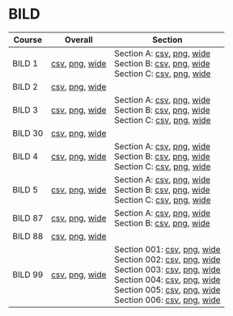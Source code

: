 # BILD

| Course | Overall | Section |
| ------ | ------- | ------- |
| BILD 1 | [csv](https://github.com/UCSD-Historical-Enrollment-Data/2025Spring/blob/main/overall/BILD%201.csv), [png](https://raw.githubusercontent.com/UCSD-Historical-Enrollment-Data/2025Spring/main/plot_overall/BILD%201.png), [wide](https://raw.githubusercontent.com/UCSD-Historical-Enrollment-Data/2025Spring/main/plot_overall_wide/BILD%201.png) | Section A: [csv](https://github.com/UCSD-Historical-Enrollment-Data/2025Spring/blob/main/section/BILD%201_A.csv), [png](https://raw.githubusercontent.com/UCSD-Historical-Enrollment-Data/2025Spring/main/plot_section/BILD%201_A.png), [wide](https://raw.githubusercontent.com/UCSD-Historical-Enrollment-Data/2025Spring/main/plot_section_wide/BILD%201_A.png)<br>Section B: [csv](https://github.com/UCSD-Historical-Enrollment-Data/2025Spring/blob/main/section/BILD%201_B.csv), [png](https://raw.githubusercontent.com/UCSD-Historical-Enrollment-Data/2025Spring/main/plot_section/BILD%201_B.png), [wide](https://raw.githubusercontent.com/UCSD-Historical-Enrollment-Data/2025Spring/main/plot_section_wide/BILD%201_B.png)<br>Section C: [csv](https://github.com/UCSD-Historical-Enrollment-Data/2025Spring/blob/main/section/BILD%201_C.csv), [png](https://raw.githubusercontent.com/UCSD-Historical-Enrollment-Data/2025Spring/main/plot_section/BILD%201_C.png), [wide](https://raw.githubusercontent.com/UCSD-Historical-Enrollment-Data/2025Spring/main/plot_section_wide/BILD%201_C.png) |
| BILD 2 | [csv](https://github.com/UCSD-Historical-Enrollment-Data/2025Spring/blob/main/overall/BILD%202.csv), [png](https://raw.githubusercontent.com/UCSD-Historical-Enrollment-Data/2025Spring/main/plot_overall/BILD%202.png), [wide](https://raw.githubusercontent.com/UCSD-Historical-Enrollment-Data/2025Spring/main/plot_overall_wide/BILD%202.png) |  |
| BILD 3 | [csv](https://github.com/UCSD-Historical-Enrollment-Data/2025Spring/blob/main/overall/BILD%203.csv), [png](https://raw.githubusercontent.com/UCSD-Historical-Enrollment-Data/2025Spring/main/plot_overall/BILD%203.png), [wide](https://raw.githubusercontent.com/UCSD-Historical-Enrollment-Data/2025Spring/main/plot_overall_wide/BILD%203.png) | Section A: [csv](https://github.com/UCSD-Historical-Enrollment-Data/2025Spring/blob/main/section/BILD%203_A.csv), [png](https://raw.githubusercontent.com/UCSD-Historical-Enrollment-Data/2025Spring/main/plot_section/BILD%203_A.png), [wide](https://raw.githubusercontent.com/UCSD-Historical-Enrollment-Data/2025Spring/main/plot_section_wide/BILD%203_A.png)<br>Section B: [csv](https://github.com/UCSD-Historical-Enrollment-Data/2025Spring/blob/main/section/BILD%203_B.csv), [png](https://raw.githubusercontent.com/UCSD-Historical-Enrollment-Data/2025Spring/main/plot_section/BILD%203_B.png), [wide](https://raw.githubusercontent.com/UCSD-Historical-Enrollment-Data/2025Spring/main/plot_section_wide/BILD%203_B.png)<br>Section C: [csv](https://github.com/UCSD-Historical-Enrollment-Data/2025Spring/blob/main/section/BILD%203_C.csv), [png](https://raw.githubusercontent.com/UCSD-Historical-Enrollment-Data/2025Spring/main/plot_section/BILD%203_C.png), [wide](https://raw.githubusercontent.com/UCSD-Historical-Enrollment-Data/2025Spring/main/plot_section_wide/BILD%203_C.png) |
| BILD 30 | [csv](https://github.com/UCSD-Historical-Enrollment-Data/2025Spring/blob/main/overall/BILD%2030.csv), [png](https://raw.githubusercontent.com/UCSD-Historical-Enrollment-Data/2025Spring/main/plot_overall/BILD%2030.png), [wide](https://raw.githubusercontent.com/UCSD-Historical-Enrollment-Data/2025Spring/main/plot_overall_wide/BILD%2030.png) |  |
| BILD 4 | [csv](https://github.com/UCSD-Historical-Enrollment-Data/2025Spring/blob/main/overall/BILD%204.csv), [png](https://raw.githubusercontent.com/UCSD-Historical-Enrollment-Data/2025Spring/main/plot_overall/BILD%204.png), [wide](https://raw.githubusercontent.com/UCSD-Historical-Enrollment-Data/2025Spring/main/plot_overall_wide/BILD%204.png) | Section A: [csv](https://github.com/UCSD-Historical-Enrollment-Data/2025Spring/blob/main/section/BILD%204_A.csv), [png](https://raw.githubusercontent.com/UCSD-Historical-Enrollment-Data/2025Spring/main/plot_section/BILD%204_A.png), [wide](https://raw.githubusercontent.com/UCSD-Historical-Enrollment-Data/2025Spring/main/plot_section_wide/BILD%204_A.png)<br>Section B: [csv](https://github.com/UCSD-Historical-Enrollment-Data/2025Spring/blob/main/section/BILD%204_B.csv), [png](https://raw.githubusercontent.com/UCSD-Historical-Enrollment-Data/2025Spring/main/plot_section/BILD%204_B.png), [wide](https://raw.githubusercontent.com/UCSD-Historical-Enrollment-Data/2025Spring/main/plot_section_wide/BILD%204_B.png)<br>Section C: [csv](https://github.com/UCSD-Historical-Enrollment-Data/2025Spring/blob/main/section/BILD%204_C.csv), [png](https://raw.githubusercontent.com/UCSD-Historical-Enrollment-Data/2025Spring/main/plot_section/BILD%204_C.png), [wide](https://raw.githubusercontent.com/UCSD-Historical-Enrollment-Data/2025Spring/main/plot_section_wide/BILD%204_C.png) |
| BILD 5 | [csv](https://github.com/UCSD-Historical-Enrollment-Data/2025Spring/blob/main/overall/BILD%205.csv), [png](https://raw.githubusercontent.com/UCSD-Historical-Enrollment-Data/2025Spring/main/plot_overall/BILD%205.png), [wide](https://raw.githubusercontent.com/UCSD-Historical-Enrollment-Data/2025Spring/main/plot_overall_wide/BILD%205.png) | Section A: [csv](https://github.com/UCSD-Historical-Enrollment-Data/2025Spring/blob/main/section/BILD%205_A.csv), [png](https://raw.githubusercontent.com/UCSD-Historical-Enrollment-Data/2025Spring/main/plot_section/BILD%205_A.png), [wide](https://raw.githubusercontent.com/UCSD-Historical-Enrollment-Data/2025Spring/main/plot_section_wide/BILD%205_A.png)<br>Section B: [csv](https://github.com/UCSD-Historical-Enrollment-Data/2025Spring/blob/main/section/BILD%205_B.csv), [png](https://raw.githubusercontent.com/UCSD-Historical-Enrollment-Data/2025Spring/main/plot_section/BILD%205_B.png), [wide](https://raw.githubusercontent.com/UCSD-Historical-Enrollment-Data/2025Spring/main/plot_section_wide/BILD%205_B.png)<br>Section C: [csv](https://github.com/UCSD-Historical-Enrollment-Data/2025Spring/blob/main/section/BILD%205_C.csv), [png](https://raw.githubusercontent.com/UCSD-Historical-Enrollment-Data/2025Spring/main/plot_section/BILD%205_C.png), [wide](https://raw.githubusercontent.com/UCSD-Historical-Enrollment-Data/2025Spring/main/plot_section_wide/BILD%205_C.png) |
| BILD 87 | [csv](https://github.com/UCSD-Historical-Enrollment-Data/2025Spring/blob/main/overall/BILD%2087.csv), [png](https://raw.githubusercontent.com/UCSD-Historical-Enrollment-Data/2025Spring/main/plot_overall/BILD%2087.png), [wide](https://raw.githubusercontent.com/UCSD-Historical-Enrollment-Data/2025Spring/main/plot_overall_wide/BILD%2087.png) | Section A: [csv](https://github.com/UCSD-Historical-Enrollment-Data/2025Spring/blob/main/section/BILD%2087_A.csv), [png](https://raw.githubusercontent.com/UCSD-Historical-Enrollment-Data/2025Spring/main/plot_section/BILD%2087_A.png), [wide](https://raw.githubusercontent.com/UCSD-Historical-Enrollment-Data/2025Spring/main/plot_section_wide/BILD%2087_A.png)<br>Section B: [csv](https://github.com/UCSD-Historical-Enrollment-Data/2025Spring/blob/main/section/BILD%2087_B.csv), [png](https://raw.githubusercontent.com/UCSD-Historical-Enrollment-Data/2025Spring/main/plot_section/BILD%2087_B.png), [wide](https://raw.githubusercontent.com/UCSD-Historical-Enrollment-Data/2025Spring/main/plot_section_wide/BILD%2087_B.png) |
| BILD 88 | [csv](https://github.com/UCSD-Historical-Enrollment-Data/2025Spring/blob/main/overall/BILD%2088.csv), [png](https://raw.githubusercontent.com/UCSD-Historical-Enrollment-Data/2025Spring/main/plot_overall/BILD%2088.png), [wide](https://raw.githubusercontent.com/UCSD-Historical-Enrollment-Data/2025Spring/main/plot_overall_wide/BILD%2088.png) |  |
| BILD 99 | [csv](https://github.com/UCSD-Historical-Enrollment-Data/2025Spring/blob/main/overall/BILD%2099.csv), [png](https://raw.githubusercontent.com/UCSD-Historical-Enrollment-Data/2025Spring/main/plot_overall/BILD%2099.png), [wide](https://raw.githubusercontent.com/UCSD-Historical-Enrollment-Data/2025Spring/main/plot_overall_wide/BILD%2099.png) | Section 001: [csv](https://github.com/UCSD-Historical-Enrollment-Data/2025Spring/blob/main/section/BILD%2099_001.csv), [png](https://raw.githubusercontent.com/UCSD-Historical-Enrollment-Data/2025Spring/main/plot_section/BILD%2099_001.png), [wide](https://raw.githubusercontent.com/UCSD-Historical-Enrollment-Data/2025Spring/main/plot_section_wide/BILD%2099_001.png)<br>Section 002: [csv](https://github.com/UCSD-Historical-Enrollment-Data/2025Spring/blob/main/section/BILD%2099_002.csv), [png](https://raw.githubusercontent.com/UCSD-Historical-Enrollment-Data/2025Spring/main/plot_section/BILD%2099_002.png), [wide](https://raw.githubusercontent.com/UCSD-Historical-Enrollment-Data/2025Spring/main/plot_section_wide/BILD%2099_002.png)<br>Section 003: [csv](https://github.com/UCSD-Historical-Enrollment-Data/2025Spring/blob/main/section/BILD%2099_003.csv), [png](https://raw.githubusercontent.com/UCSD-Historical-Enrollment-Data/2025Spring/main/plot_section/BILD%2099_003.png), [wide](https://raw.githubusercontent.com/UCSD-Historical-Enrollment-Data/2025Spring/main/plot_section_wide/BILD%2099_003.png)<br>Section 004: [csv](https://github.com/UCSD-Historical-Enrollment-Data/2025Spring/blob/main/section/BILD%2099_004.csv), [png](https://raw.githubusercontent.com/UCSD-Historical-Enrollment-Data/2025Spring/main/plot_section/BILD%2099_004.png), [wide](https://raw.githubusercontent.com/UCSD-Historical-Enrollment-Data/2025Spring/main/plot_section_wide/BILD%2099_004.png)<br>Section 005: [csv](https://github.com/UCSD-Historical-Enrollment-Data/2025Spring/blob/main/section/BILD%2099_005.csv), [png](https://raw.githubusercontent.com/UCSD-Historical-Enrollment-Data/2025Spring/main/plot_section/BILD%2099_005.png), [wide](https://raw.githubusercontent.com/UCSD-Historical-Enrollment-Data/2025Spring/main/plot_section_wide/BILD%2099_005.png)<br>Section 006: [csv](https://github.com/UCSD-Historical-Enrollment-Data/2025Spring/blob/main/section/BILD%2099_006.csv), [png](https://raw.githubusercontent.com/UCSD-Historical-Enrollment-Data/2025Spring/main/plot_section/BILD%2099_006.png), [wide](https://raw.githubusercontent.com/UCSD-Historical-Enrollment-Data/2025Spring/main/plot_section_wide/BILD%2099_006.png) |
